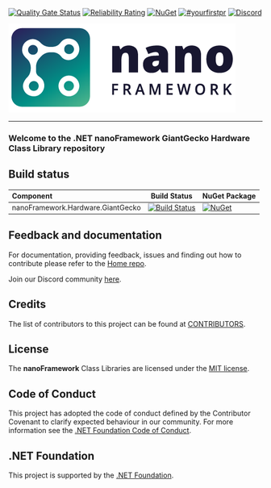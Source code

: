 [![Quality Gate Status](https://sonarcloud.io/api/project_badges/measure?project=nanoframework_nanoFramework.Hardware.GiantGecko&metric=alert_status)](https://sonarcloud.io/dashboard?id=nanoframework_nanoFramework.Hardware.GiantGecko) [![Reliability Rating](https://sonarcloud.io/api/project_badges/measure?project=nanoframework_nanoFramework.Hardware.GiantGecko&metric=reliability_rating)](https://sonarcloud.io/dashboard?id=nanoframework_nanoFramework.Hardware.GiantGecko) [![NuGet](https://img.shields.io/nuget/dt/nanoFramework.Hardware.GiantGecko.svg?label=NuGet&style=flat&logo=nuget)](https://www.nuget.org/packages/nanoFramework.Hardware.GiantGecko/) [![#yourfirstpr](https://img.shields.io/badge/first--timers--only-friendly-blue.svg)](https://github.com/nanoframework/Home/blob/main/CONTRIBUTING.md) [![Discord](https://img.shields.io/discord/478725473862549535.svg?logo=discord&logoColor=white&label=Discord&color=7289DA)](https://discord.gg/gCyBu8T)

![nanoFramework logo](https://raw.githubusercontent.com/nanoframework/Home/main/resources/logo/nanoFramework-repo-logo.png)

-----

### Welcome to the .NET **nanoFramework** GiantGecko Hardware Class Library repository

## Build status

| Component | Build Status | NuGet Package |
|:-|---|---|
| nanoFramework.Hardware.GiantGecko | [![Build Status](https://dev.azure.com/nanoframework/nanoFramework.Hardware.GiantGecko/_apis/build/status/nanoFramework.Hardware.GiantGecko?branchName=main)](https://dev.azure.com/nanoframework/nanoFramework.Hardware.GiantGecko/_build/latest?definitionId=100&branchName=main) | [![NuGet](https://img.shields.io/nuget/v/nanoFramework.Hardware.GiantGecko.svg?label=NuGet&style=flat&logo=nuget)](https://www.nuget.org/packages/nanoFramework.Hardware.GiantGecko/) |

## Feedback and documentation

For documentation, providing feedback, issues and finding out how to contribute please refer to the [Home repo](https://github.com/nanoframework/Home).

Join our Discord community [here](https://discord.gg/gCyBu8T).

## Credits

The list of contributors to this project can be found at [CONTRIBUTORS](https://github.com/nanoframework/Home/blob/main/CONTRIBUTORS.md).

## License

The **nanoFramework** Class Libraries are licensed under the [MIT license](LICENSE.md).

## Code of Conduct

This project has adopted the code of conduct defined by the Contributor Covenant to clarify expected behaviour in our community.
For more information see the [.NET Foundation Code of Conduct](https://dotnetfoundation.org/code-of-conduct).

## .NET Foundation

This project is supported by the [.NET Foundation](https://dotnetfoundation.org).

